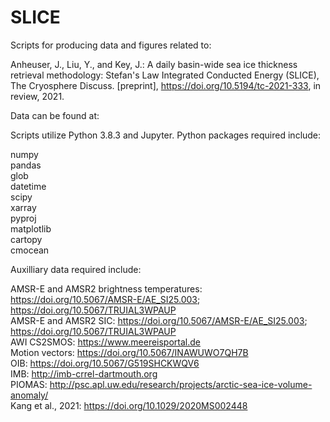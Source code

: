 # SLICE

Scripts for producing data and figures related to:

Anheuser, J., Liu, Y., and Key, J.: A daily basin-wide sea ice thickness retrieval methodology: Stefan's Law Integrated Conducted Energy (SLICE), The Cryosphere Discuss. [preprint], https://doi.org/10.5194/tc-2021-333, in review, 2021.

Data can be found at:

Scripts utilize Python 3.8.3 and Jupyter. Python packages required include:

numpy  
pandas  
glob  
datetime  
scipy  
xarray  
pyproj  
matplotlib  
cartopy  
cmocean  


Auxilliary data required include:  

AMSR-E and AMSR2 brightness temperatures: https://doi.org/10.5067/AMSR-E/AE_SI25.003; https://doi.org/10.5067/TRUIAL3WPAUP  
AMSR-E and AMSR2 SIC: https://doi.org/10.5067/AMSR-E/AE_SI25.003; https://doi.org/10.5067/TRUIAL3WPAUP  
AWI CS2SMOS: https://www.meereisportal.de   
Motion vectors: https://doi.org/10.5067/INAWUWO7QH7B  
OIB: https://doi.org/10.5067/G519SHCKWQV6  
IMB: http://imb-crrel-dartmouth.org  
PIOMAS:  http://psc.apl.uw.edu/research/projects/arctic-sea-ice-volume-anomaly/  
Kang et al., 2021:  https://doi.org/10.1029/2020MS002448  
